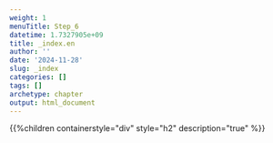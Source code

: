 ```yaml
---
weight: 1
menuTitle: Step_6
datetime: 1.7327905e+09
title: _index.en
author: ''
date: '2024-11-28'
slug: _index
categories: []
tags: []
archetype: chapter
output: html_document
---
```


{{%children containerstyle="div" style="h2" description="true" %}}

